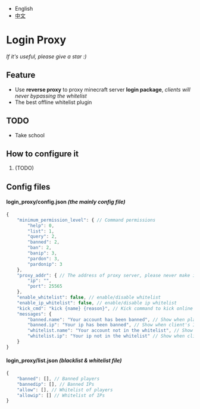 
- English
- [中文](README_zh.MD)

# Login Proxy

*If it's useful, please give a star :)*

## Feature

- Use **reverse proxy** to proxy minecraft server **login package**, *clients will never bypassing the whitelist*
- The best offline whitelist plugin

## TODO

- Take school

## How to configure it

1. (TODO)

## Config files

#### login_proxy/config.json _(the mainly config file)_

```javascript
{
    "minimum_permission_level": { // Command permissions
        "help": 0,
        "list": 1,
        "query": 2,
        "banned": 2,
        "ban": 2,
        "banip": 3,
        "pardon": 3,
        "pardonip": 3
    },
    "proxy_addr": { // The address of proxy server, please never make it as same as the minecraft server address
        "ip": "",
        "port": 25565
    },
    "enable_whitelist": false, // enable/disable whitelist
    "enable_ip_whitelist": false, // enable/disable ip whitelist
    "kick_cmd": "kick {name} {reason}", // Kick command to kick online player out; leave it empty for force disconnect the player
    "messages": {
        "banned.name": "Your account has been banned", // Show when player's name has been banned
        "banned.ip": "Your ip has been banned", // Show when client's IP has been banned
        "whitelist.name": "Your account not in the whitelist", // Show when player's name not in the whitelist
        "whitelist.ip": "Your ip not in the whitelist" // Show when client's IP not in the whitelist
    }
}
```

#### login_proxy/list.json _(blacklist & whitelist file)_

```javascript
{
    "banned": [], // Banned players
    "bannedip": [], // Banned IPs
    "allow": [], // Whitelist of players
    "allowip": [] // Whitelist of IPs
}
```
